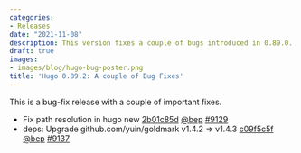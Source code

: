 ```yaml
---
categories:
- Releases
date: "2021-11-08"
description: This version fixes a couple of bugs introduced in 0.89.0.
draft: true
images:
- images/blog/hugo-bug-poster.png
title: 'Hugo 0.89.2: A couple of Bug Fixes'
---
```


	

This is a bug-fix release with a couple of important fixes.

* Fix path resolution in hugo new [2b01c85d](https://github.com/gohugoio/hugo/commit/2b01c85d14102353015cf6860d30be3d92964495) [@bep](https://github.com/bep) [#9129](https://github.com/gohugoio/hugo/issues/9129)
* deps: Upgrade github.com/yuin/goldmark v1.4.2 => v1.4.3 [c09f5c5f](https://github.com/gohugoio/hugo/commit/c09f5c5fd35c03de0444928ada3ce1c5a214b321) [@bep](https://github.com/bep) [#9137](https://github.com/gohugoio/hugo/issues/9137)



